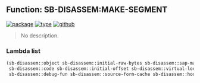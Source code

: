 ## Function: SB-DISASSEM:MAKE-SEGMENT
[![package](https://img.shields.io/badge/Package-SB--DISASSEM-5f9ea0.svg?style=social&colorA=999999)](../) [![type](https://img.shields.io/badge/Type-Function-5f9ea0.svg?style=social&colorA=999999)](../#function) [![github](https://img.shields.io/badge/GitHub-View_the_source-5f9ea0.svg?style=social&colorA=999999&logo=github)](https://github.com/sbcl/sbcl/blob/master/src/compiler/target-disassem.lisp/) 

> No description.

### Lambda list
```cl
(sb-disassem::object sb-disassem::initial-raw-bytes sb-disassem::sap-maker length &key
 sb-disassem::code sb-disassem::initial-offset sb-disassem::virtual-location
 sb-disassem::debug-fun sb-disassem::source-form-cache sb-disassem::hooks)
```
